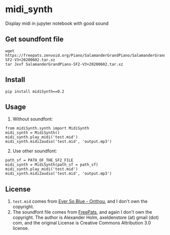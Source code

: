 # midi_synth
Display midi in jupyter notebook with good sound


## Get soundfont file

```
wget https://freepats.zenvoid.org/Piano/SalamanderGrandPiano/SalamanderGrandPiano-SF2-V3+20200602.tar.xz
tar Jxvf SalamanderGrandPiano-SF2-V3+20200602.tar.xz  
```

## Install

```
pip install midiSynth==0.2
```

## Usage

1. Without soundfont:

```
from midiSynth.synth import MidiSynth
midi_synth = MidiSynth()
midi_synth.play_midi('test.mid')
midi_synth.midi2audio('test.mid', 'output.mp3')
```
2. Use other soundfont: 

```
path_sf = PATH_OF_THE_SF2_FILE
midi_synth = MidiSynth(path_sf = path_sf)
midi_synth.play_midi('test.mid')
midi_synth.midi2audio('test.mid', 'output.mp3')
```


## License
1. `test.mid` comes from [Ever So Blue - Onthou](https://www.youtube.com/watch?v=YhXRyOl5pi0), and I don't own the copyright.
2. The soundfont file comes from [FreePats](https://freepats.zenvoid.org/Piano/acoustic-grand-piano.html), and again I don't own the copyright. The author is Alexander Holm, axeldenstore (at) gmail (dot) com, and the original License is Creative Commons Attribution 3.0 license.

